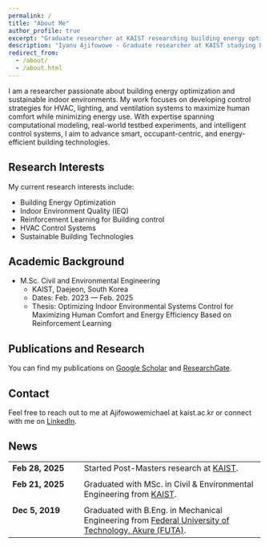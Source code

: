 ```yaml
---
permalink: /
title: "About Me"
author_profile: true
excerpt: "Graduate researcher at KAIST researching building energy optimization, occupancy comfort, and reinforcement learning for building control"
description: "Iyanu Ajifowowe - Graduate researcher at KAIST studying building energy optimization, indoor environment quality, and reinforcement learning for HVAC control systems"
redirect_from: 
  - /about/
  - /about.html
---
```


I am a researcher passionate about building energy optimization and sustainable indoor environments. My work focuses on developing control strategies for HVAC, lighting, and ventilation systems to maximize human comfort while minimizing energy use. With expertise spanning computational modeling, real-world testbed experiments, and intelligent control systems, I aim to advance smart, occupant-centric, and energy-efficient building technologies.

## Research Interests

My current research interests include:
- Building Energy Optimization 
- Indoor Environment Quality (IEQ)
- Reinforcement Learning for Building control
- HVAC Control Systems
- Sustainable Building Technologies

## Academic Background
- M.Sc. Civil and Environmental Engineering
  - KAIST, Daejeon, South Korea
  - Dates: Feb. 2023 — Feb. 2025
  - Thesis: Optimizing Indoor Environmental Systems Control for Maximizing Human Comfort and Energy Efficiency Based on Reinforcement Learning

## Publications and Research

You can find my publications on [Google Scholar](https://scholar.google.com/citations?user=vg12o4kAAAAJ&hl=en) and [ResearchGate](https://www.researchgate.net/profile/Iyanu-Ajifowowe).

## Contact

Feel free to reach out to me at Ajifowowemichael at kaist.ac.kr or connect with me on [LinkedIn](https://www.linkedin.com/in/iyanu-ajifowowe-24272622b/).

## News

<table style="border-collapse: collapse; border: none; width: 100%;">
<tr style="border: none;">
<td style="border: none; vertical-align: top; width: 120px; padding-right: 15px;"><strong>Feb 28, 2025</strong></td>
<td style="border: none; vertical-align: top;">Started Post-Masters research at <a href="https://www.kaist.ac.kr">KAIST</a>.</td>
</tr>
<tr style="border: none;">
<td style="border: none; vertical-align: top; width: 120px; padding-right: 15px; padding-top: 8px;"><strong>Feb 21, 2025</strong></td>
<td style="border: none; vertical-align: top; padding-top: 8px;">Graduated with MSc. in Civil & Environmental Engineering from <a href="https://www.kaist.ac.kr">KAIST</a>.</td>
</tr>
<tr style="border: none;">
<td style="border: none; vertical-align: top; width: 120px; padding-right: 15px; padding-top: 8px;"><strong>Dec 5, 2019</strong></td>
<td style="border: none; vertical-align: top; padding-top: 8px;">Graduated with B.Eng. in Mechanical Engineering from <a href="https://futa.edu.ng">Federal University of Technology, Akure (FUTA)</a>.</td>
</tr>
</table>